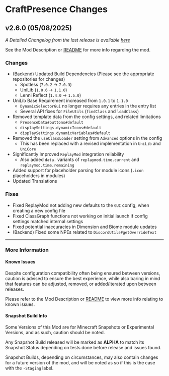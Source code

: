 # CraftPresence Changes

## v2.6.0 (05/08/2025)

_A Detailed Changelog from the last release is
available [here](https://gitlab.com/CDAGaming/CraftPresence/-/compare/release%2Fv2.5.5...release%2Fv2.6.0)_

See the Mod Description or [README](https://gitlab.com/CDAGaming/CraftPresence) for more info regarding the mod.

### Changes

* (Backend) Updated Build Dependencies (Please see the appropriate repositories for changes)
    * Spotless (`7.0.2` -> `7.0.3`)
    * UniLib (`1.0.6` -> `1.1.0`)
    * Lenni Reflect (`1.4.0` -> `1.5.0`)
* UniLib Base Requirement increased from `1.0.1` to `1.1.0`
    * `DynamicSelectorGui` no longer requires any entries in the entry list
    * Several API fixes for `FileUtils` (`findClass` and `loadClass`)
* Removed template data from the config settings, and related limitations
    * `PresenceData#buttons#default`
    * `displaySettings.dynamicIcons#default`
    * `displaySettings.dynamicVariables#default`
* Removed the `useClassLoader` setting from `Advanced` options in the config
    * This has been replaced with a revised implementation in `UniLib` and `UniCore`
* Significantly Improved `ReplayMod` integration reliability
    * Also added `data.` variants of `replaymod.time.current` and `replaymod.time.remaining`
* Added support for placeholder parsing for module icons (`.icon` placeholders in modules)
* Updated Translations

### Fixes

* Fixed ReplayMod not adding new defaults to the `GUI` config, when creating a new config file
* Fixed ClassGraph functions not working on initial launch if config settings matched internal settings
* Fixed potential inaccuracies in Dimension and Biome module updates
* (Backend) Fixed some NPEs related to `DiscordUtils#getOverrideText`

___

### More Information

#### Known Issues

Despite configuration compatibility often being ensured between versions,
caution is advised to ensure the best experience, while also baring in mind that features can be adjusted, removed, or
added/iterated upon between releases.

Please refer to the Mod Description or [README](https://gitlab.com/CDAGaming/CraftPresence) to view more info relating
to known issues.

#### Snapshot Build Info

Some Versions of this Mod are for Minecraft Snapshots or Experimental Versions, and as such, caution should be noted.

Any Snapshot Build released will be marked as **ALPHA** to match its Snapshot Status depending on tests done before
release
and issues found.

Snapshot Builds, depending on circumstances, may also contain changes for a future version of the mod, and will be noted
as so if this is the case with the `-Staging` label.
